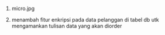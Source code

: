 1. micro.jpg

2. menambah fitur enkripsi pada data pelanggan di tabel db utk mengamankan tulisan data yang akan diorder